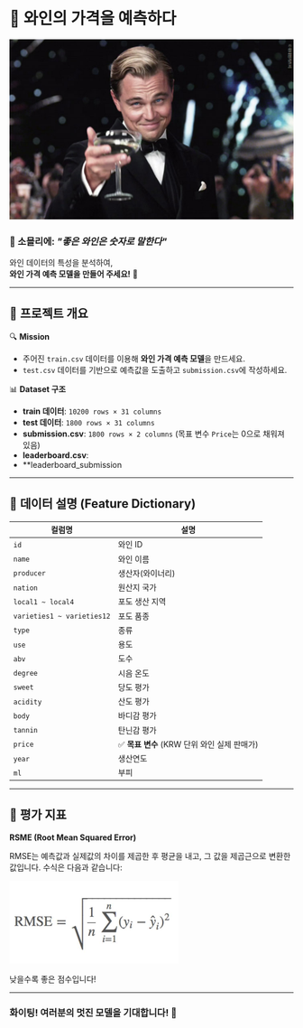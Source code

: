 # 🍷 와인의 가격을 예측하다

<p align="left">
  <img src="../asset/wine.jpg" width="600"/>
</p>

### 🍇 소믈리에: _"좋은 와인은 숫자로 말한다"_  

와인 데이터의 특성을 분석하여,  
**와인 가격 예측 모델을 만들어 주세요!** 🍾  

---

## 🎯 **프로젝트 개요**  
🔍 **Mission**  
- 주어진 `train.csv` 데이터를 이용해 **와인 가격 예측 모델**을 만드세요.  
- `test.csv` 데이터를 기반으로 예측값을 도출하고 `submission.csv`에 작성하세요.  

📊 **Dataset 구조**  
- **train 데이터**: `10200 rows × 31 columns`  
- **test 데이터**: `1800 rows × 31 columns`  
- **submission.csv**: `1800 rows × 2 columns` (목표 변수 `Price`는 0으로 채워져 있음)  
- **leaderboard.csv**:
- **leaderboard_submission
---

## 🍇 **데이터 설명 (Feature Dictionary)**  

| 컬럼명 | 설명 |
| --- | --- |
| `id` | 와인 ID |
| `name` | 와인 이름 |
| `producer` | 생산자(와이너리) |
| `nation` | 원산지 국가 |
| `local1 ~ local4` | 포도 생산 지역 |
| `varieties1 ~ varieties12` | 포도 품종 |
| `type` | 종류 |
| `use` | 용도 |
| `abv` | 도수 |
| `degree` | 시음 온도 |
| `sweet` | 당도 평가 |
| `acidity` | 산도 평가 |
| `body` | 바디감 평가 |
| `tannin` | 탄닌감 평가 |
| `price` | ✅ **목표 변수** (KRW 단위 와인 실제 판매가) |
| `year` | 생산연도 |
| `ml` | 부피 |
---

## 🎯 **평가 지표**  
**RSME (Root Mean Squared Error)**  

RMSE는 예측값과 실제값의 차이를 제곱한 후 평균을 내고, 그 값을 제곱근으로 변환한 값입니다. 
수식은 다음과 같습니다:
<p align="left">
  <img src="../asset/rmse.jpg" width="300"/>
</p>
낮을수록 좋은 점수입니다!

---

### 화이팅! 여러분의 멋진 모델을 기대합니다! 👾
